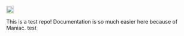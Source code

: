 

[<img src="https://img.shields.io/badge/dynamic/json?color=green&label=Documentation%20Coverage&query=documentation_coverage&url=https%3A%2F%2Fmaniac-dashboard.herokuapp.com%2FManiac-Bot-Test%2Ff962439ce6eb4d3e808cabd28e0ea778%2Fcoverage%2F%3Ftoken%3Dgit-token" height="20px">](https://maniac-dashboard.herokuapp.com/Maniac-Bot-Test/8a66cc26d50b4ffcab9b79e96645e4b4/)



This is a test repo! Documentation is so much easier here because of Maniac. 
test
